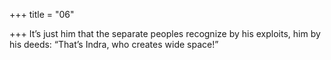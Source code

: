 +++
title = "06"

+++
It’s just him that the separate peoples recognize by his exploits, him by  his deeds:
“That’s Indra, who creates wide space!”